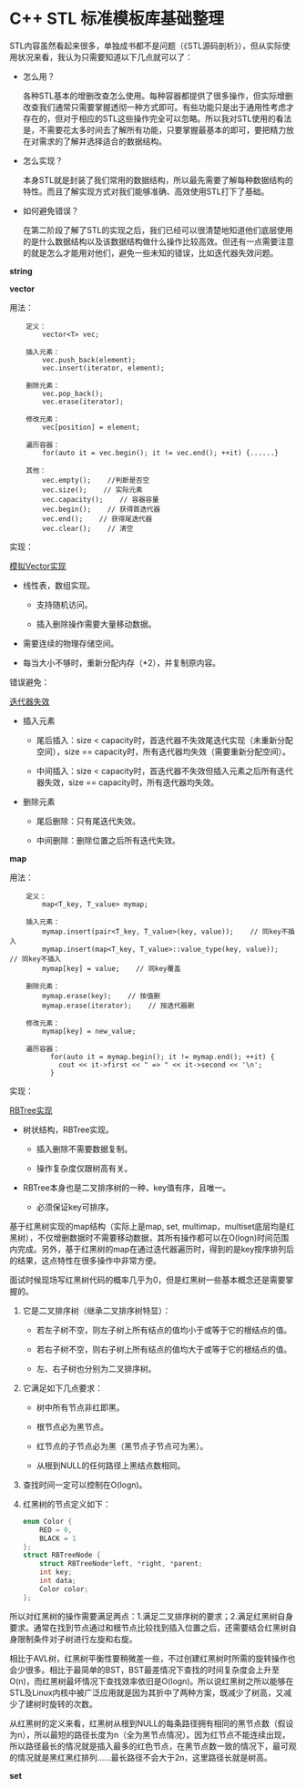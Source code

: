 # C++ STL 标准模板库基础整理

STL内容虽然看起来很多，单独成书都不是问题（《STL源码剖析》），但从实际使用状况来看，我认为只需要知道以下几点就可以了：

- 怎么用？

    各种STL基本的增删改查怎么使用。每种容器都提供了很多操作，但实际增删改查我们通常只需要掌握透彻一种方式即可。有些功能只是出于通用性考虑才存在的，但对于相应的STL这些操作完全可以忽略。所以我对STL使用的看法是，不需要花太多时间去了解所有功能，只要掌握最基本的即可，要把精力放在对需求的了解并选择适合的数据结构。

- 怎么实现？

    本身STL就是封装了我们常用的数据结构，所以最先需要了解每种数据结构的特性。而且了解实现方式对我们能够准确、高效使用STL打下了基础。

- 如何避免错误？

    在第二阶段了解了STL的实现之后，我们已经可以很清楚地知道他们底层使用的是什么数据结构以及该数据结构做什么操作比较高效。但还有一点需要注意的就是怎么才能用对他们，避免一些未知的错误，比如迭代器失效问题。

**string**


**vector**

用法：

        定义：
            vector<T> vec;

        插入元素：
            vec.push_back(element);
            vec.insert(iterator, element);

        删除元素：
            vec.pop_back();
            vec.erase(iterator);

        修改元素：
            vec[position] = element;

        遍历容器：
            for(auto it = vec.begin(); it != vec.end(); ++it) {......}

        其他：
            vec.empty();    //判断是否空
            vec.size();    // 实际元素
            vec.capacity();    // 容器容量
            vec.begin();    // 获得首迭代器
            vec.end();    // 获得尾迭代器
            vec.clear();    // 清空

实现：

[模拟Vector实现](https://github.com/linw7/Skill-Tree/blob/master/code/my_vector.cpp)

- 线性表，数组实现。
    - 支持随机访问。
    
    - 插入删除操作需要大量移动数据。

- 需要连续的物理存储空间。

- 每当大小不够时，重新分配内存（*2），并复制原内容。

错误避免：

[迭代器失效](https://github.com/linw7/Skill-Tree/blob/master/code/vector_iterator.cpp)

- 插入元素
    - 尾后插入：size < capacity时，首迭代器不失效尾迭代实现（未重新分配空间），size == capacity时，所有迭代器均失效（需要重新分配空间）。
    
    - 中间插入：size < capacity时，首迭代器不失效但插入元素之后所有迭代器失效，size == capacity时，所有迭代器均失效。

- 删除元素
    - 尾后删除：只有尾迭代失效。
    
    - 中间删除：删除位置之后所有迭代失效。

**map**

用法：

        定义：
            map<T_key, T_value> mymap;

        插入元素：
            mymap.insert(pair<T_key, T_value>(key, value));    // 同key不插入
            mymap.insert(map<T_key, T_value>::value_type(key, value));    // 同key不插入
            mymap[key] = value;    // 同key覆盖

        删除元素：
            mymap.erase(key);    // 按值删
            mymap.erase(iterator);    // 按迭代器删

        修改元素：
            mymap[key] = new_value;

        遍历容器：
              for(auto it = mymap.begin(); it != mymap.end(); ++it) {
                cout << it->first << " => " << it->second << '\n';
              }

实现：

[RBTree实现](https://github.com/linw7/Skill-Tree/tree/master/code/RBTree)

- 树状结构，RBTree实现。
    - 插入删除不需要数据复制。
    
    - 操作复杂度仅跟树高有关。

- RBTree本身也是二叉排序树的一种，key值有序，且唯一。
    - 必须保证key可排序。

基于红黑树实现的map结构（实际上是map, set, multimap，multiset底层均是红黑树），不仅增删数据时不需要移动数据，其所有操作都可以在O(logn)时间范围内完成。另外，基于红黑树的map在通过迭代器遍历时，得到的是key按序排列后的结果，这点特性在很多操作中非常方便。

面试时候现场写红黑树代码的概率几乎为0，但是红黑树一些基本概念还是需要掌握的。

1. 它是二叉排序树（继承二叉排序树特显）：
    - 若左子树不空，则左子树上所有结点的值均小于或等于它的根结点的值。

    - 若右子树不空，则右子树上所有结点的值均大于或等于它的根结点的值。

    - 左、右子树也分别为二叉排序树。

2. 它满足如下几点要求：
    - 树中所有节点非红即黑。

    - 根节点必为黑节点。

    - 红节点的子节点必为黑（黑节点子节点可为黑）。

    - 从根到NULL的任何路径上黑结点数相同。

3. 查找时间一定可以控制在O(logn)。

4. 红黑树的节点定义如下：
    ```C++
    enum Color {
        RED = 0,
        BLACK = 1
    };
    struct RBTreeNode {
        struct RBTreeNode*left, *right, *parent;
        int key;
        int data;
        Color color;
    };
    ```
所以对红黑树的操作需要满足两点：1.满足二叉排序树的要求；2.满足红黑树自身要求。通常在找到节点通过和根节点比较找到插入位置之后，还需要结合红黑树自身限制条件对子树进行左旋和右旋。

相比于AVL树，红黑树平衡性要稍微差一些，不过创建红黑树时所需的旋转操作也会少很多。相比于最简单的BST，BST最差情况下查找的时间复杂度会上升至O(n)，而红黑树最坏情况下查找效率依旧是O(logn)。所以说红黑树之所以能够在STL及Linux内核中被广泛应用就是因为其折中了两种方案，既减少了树高，又减少了建树时旋转的次数。

从红黑树的定义来看，红黑树从根到NULL的每条路径拥有相同的黑节点数（假设为n），所以最短的路径长度为n（全为黑节点情况）。因为红节点不能连续出现，所以路径最长的情况就是插入最多的红色节点，在黑节点数一致的情况下，最可观的情况就是黑红黑红排列......最长路径不会大于2n，这里路径长就是树高。


**set**
